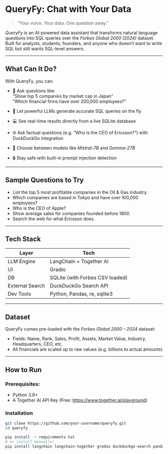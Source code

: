 # QueryFy: Chat with Your Data

> “Your voice. Your data. One question away.”  

*QueryFy* is an AI-powered data assistant that transforms natural language questions into SQL queries over the *Forbes Global 2000 (2024)* dataset. Built for analysts, students, founders, and anyone who doesn’t want to write SQL but still wants SQL-level answers.

---

## What Can It Do?

With QueryFy, you can:

- 🔎 Ask questions like:  
  “Show top 5 companies by market cap in Japan”  
  “Which financial firms have over 200,000 employees?”
  
- 🤖 Let powerful LLMs generate accurate SQL queries on the fly
- 💻 See real-time results directly from a live SQLite database
- 🌐 Ask factual questions (e.g. “Who is the CEO of Ericsson?”) with DuckDuckGo integration
- 🔄 Choose between models like *Mistral-7B* and *Gemma-27B*
- 🔒 Stay safe with built-in prompt injection detection

---

## Sample Questions to Try

- List the top 5 most profitable companies in the Oil & Gas industry.
- Which companies are based in Tokyo and have over 100,000 employees?
- Who is the CEO of Apple?
- Show average sales for companies founded before 1800.
- Search the web for what Ericsson does.

---

## Tech Stack

| Layer | Tech |
|-------|------|
| LLM Engine | LangChain + Together AI |
| UI | Gradio |
| DB | SQLite (with Forbes CSV loaded) |
| External Search | DuckDuckGo Search API |
| Dev Tools | Python, Pandas, re, sqlite3 |

---

## Dataset

QueryFy comes pre-loaded with the *Forbes Global 2000 – 2024* dataset:
- Fields: Name, Rank, Sales, Profit, Assets, Market Value, Industry, Headquarters, CEO, etc.
- All financials are scaled up to raw values (e.g. billions to actual amounts)

---

## How to Run

### Prerequisites:
- Python 3.8+
- A Together AI API Key (Free: https://www.together.ai/playground)

### Installation

```bash
git clone https://github.com/your-username/queryfy.git
cd queryfy

pip install -r requirements.txt
# or install manually:
pip install langchain langchain-together gradio duckduckgo-search pandas sqlite3
